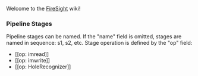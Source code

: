 Welcome to the [FireSight](https://github.com/firepick1/FireSight/blob/master/README.md) wiki!

### Pipeline Stages 
Pipeline stages can be named. If the "name" field is omitted, stages are named in sequence: s1, s2, etc. Stage operation is defined by the "op" field:
* [[op: imread]]
* [[op: imwrite]]
* [[op: HoleRecognizer]]